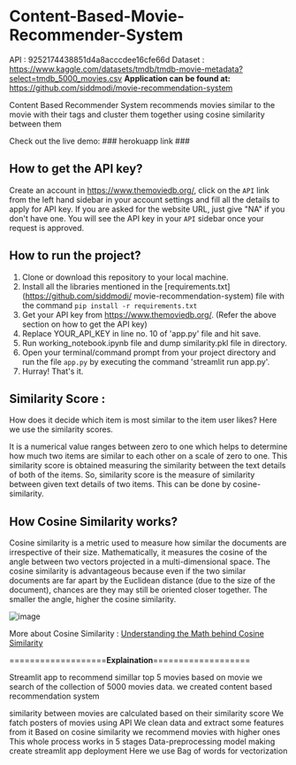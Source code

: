 # Content-Based-Movie-Recommender-System

API : 9252174438851d4a8acccdee16cfe66d
Dataset : https://www.kaggle.com/datasets/tmdb/tmdb-movie-metadata?select=tmdb_5000_movies.csv
**Application can be found at:** https://github.com/siddmodi/movie-recommendation-system

Content Based Recommender System recommends movies similar to the movie with their tags and cluster them together using cosine similarity between them

Check out the live demo: ### herokuapp link ###

## How to get the API key?

Create an account in https://www.themoviedb.org/, click on the `API` link from the left hand sidebar in your account settings and fill all the details to apply for API key. If you are asked for the website URL, just give "NA" if you don't have one. You will see the API key in your `API` sidebar once your request is approved.

## How to run the project?

1. Clone or download this repository to your local machine.
2. Install all the libraries mentioned in the [requirements.txt](https://github.com/siddmodi/         movie-recommendation-system) file with the command `pip install -r requirements.txt`
3. Get your API key from https://www.themoviedb.org/. (Refer the above section on how to get the API key)
3. Replace YOUR_API_KEY in line no. 10 of 'app.py' file and hit save.
4. Run working_notebook.ipynb file and dump similarity.pkl file in directory.
5. Open your terminal/command prompt from your project directory and run the file `app.py` by executing the command 'streamlit run app.py'.
6. Hurray! That's it.


## Similarity Score : 

   How does it decide which item is most similar to the item user likes? Here we use the similarity scores.
   
   It is a numerical value ranges between zero to one which helps to determine how much two items are similar to each other on a scale of zero to one. This similarity score is obtained measuring the similarity between the text details of both of the items. So, similarity score is the measure of similarity between given text details of two items. This can be done by cosine-similarity.
   
## How Cosine Similarity works?
  Cosine similarity is a metric used to measure how similar the documents are irrespective of their size. Mathematically, it measures the cosine of the angle between two vectors projected in a multi-dimensional space. The cosine similarity is advantageous because even if the two similar documents are far apart by the Euclidean distance (due to the size of the document), chances are they may still be oriented closer together. The smaller the angle, higher the cosine similarity.
  
  ![image](https://user-images.githubusercontent.com/36665975/70401457-a7530680-1a55-11ea-9158-97d4e8515ca4.png)

  
More about Cosine Similarity : [Understanding the Math behind Cosine Similarity](https://www.machinelearningplus.com/nlp/cosine-similarity/)

===================**Explaination**===================

Streamlit app to recommend simillar top 5 movies based on movie we search of the collection of 5000 movies data. we created content based recommendation system

similarity between movies are calculated based on their similarity score 
We fatch posters of movies using API 
We clean data and extract some features from it 
Based on cosine similarity we recommend movies with higher ones  
This whole process works in 5 stages 
	Data-preprocessing
   model making
   create streamlit app
   deployment
Here we use Bag of words for vectorization 
